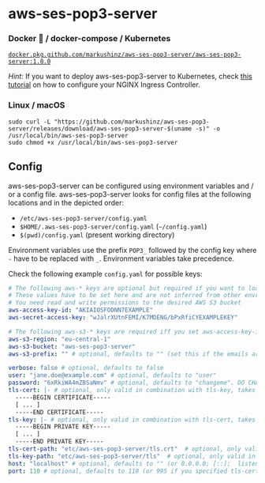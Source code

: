 # aws-ses-pop3-server

### Docker 🐳 / docker-compose / Kubernetes

[`docker.pkg.github.com/markushinz/aws-ses-pop3-server/aws-ses-pop3-server:1.0.0`](https://github.com/markushinz/aws-ses-pop3-server/packages/190841?version=1.0.0)

*Hint*: If you want to deploy aws-ses-pop3-server to Kubernetes, check [this tutorial](https://minikube.sigs.k8s.io/docs/tutorials/nginx_tcp_udp_ingress/) on how to configure your NGINX Ingress Controller.

### Linux / macOS

```shell
sudo curl -L "https://github.com/markushinz/aws-ses-pop3-server/releases/download/aws-ses-pop3-server-$(uname -s)" -o /usr/local/bin/aws-ses-pop3-server
sudo chmod +x /usr/local/bin/aws-ses-pop3-server
```

## Config

aws-ses-pop3-server can be configured using environment variables and / or a config file.
aws-ses-pop3-server looks for config files at the following locations and in the depicted order:

* `/etc/aws-ses-pop3-server/config.yaml`
* `$HOME/.aws-ses-pop3-server/config.yaml` (`~/config.yaml`)
* `$(pwd)/config.yaml` (present working directory)

Environment variables use the prefix `POP3_` followed by the config key where `-` have to be replaced with `_`. Environment variables take precedence.

Check the following example `config.yaml` for possible keys:

```yaml
# The following aws-* keys are optional but required if you want to load emails
# These values have to be set here and are not inferred from other envrionment variables or ~/.aws/credentials
# You need read and write permissions to the desired AWS S3 bucket
aws-access-key-id: "AKIAIOSFODNN7EXAMPLE"
aws-secret-access-key: "wJalrXUtnFEMI/K7MDENG/bPxRfiCYEXAMPLEKEY"

# The following aws-s3-* keys are required iff you set aws-access-key-id and aws-secret-access-key
aws-s3-region: "eu-central-1"
aws-s3-bucket: "aws-ses-pop3-server"
aws-s3-prefix: "" # optional, defaults to "" (set this if the emails are not stored in the root directory of the AWS S3 bucket)

verbose: false # optional, defaults to false
user: "jane.doe@example.com" # optional, defaults to "user"
password: "6xRkiWA4mZBSaNmv" # optional, defaults to "changeme". DO CHANGE IT!
tls-cert: |- # optional, only valid in combination with tls-key, takes precedence over tls-cert-path / tls-key-path
  -----BEGIN CERTIFICATE-----
  [ ... ]
  -----END CERTIFICATE-----
tls-key: |- # optional, only valid in combination with tls-cert, takes precedence over tls-cert-path / tls-key-path
  -----BEGIN PRIVATE KEY-----
  [ ... ]
  -----END PRIVATE KEY-----
tls-cert-path: "etc/aws-ses-pop3-server/tls.crt"  # optional, only valid in combination with tls-key-path
tls-key-path: "etc/aws-ses-pop3-server/tls"  # optional, only valid in combination with tls-cert-path
host: "localhost" # optional, defaults to "" (or 0.0.0.0; [::];  listening on all NICs)
port: 110 # optional, defaults to 110 (or 995 if you specified tls-cert / tls-key or tls-cert-path / tls-key-path)
```


